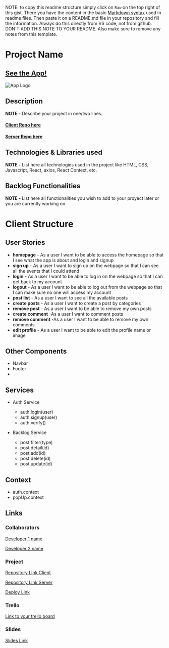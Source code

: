 NOTE: to copy this readme structure simply click on `Raw` on the top right of this gist. There you have the content in the basic [Markdown syntax](https://www.markdownguide.org/basic-syntax/) used in readme files. Then paste it on a README.md file in your repository and fill the information. Always do this directly from VS code, not from github. DON'T ADD THIS NOTE TO YOUR README. Also make sure to remove any notes from this template.

# Project Name

## [See the App!](www.your-deploy-url-here.com)

![App Logo](your-image-logo-path-or-name)

## Description

**NOTE -** Describe your project in one/two lines.
#### [Client Repo here](www.your-github-url-here.com)
#### [Server Repo here](www.your-github-url-here.com)

## Technologies & Libraries used

**NOTE -** List here all technologies used in the project like HTML, CSS, Javascript, React, axios, React Context, etc.

## Backlog Functionalities

**NOTE -** List here all functionalities you wish to add to your proyect later or you are currently working on

# Client Structure

## User Stories



- **homepage** - As a user I want to be able to access the homepage so that I see what the app is about and login and signup
- **sign up** - As a user I want to sign up on the webpage so that I can see all the events that I could attend
- **login** - As a user I want to be able to log in on the webpage so that I can get back to my account
- **logout** - As a user I want to be able to log out from the webpage so that I can make sure no one will access my account
- **post list** - As a user I want to see all the available posts 
- **create posts** - As a user I want to create a post by categories
- **remove post** - As a user I want to be able to remove my own posts
- **create comment** -As a user I want to comment posts
- **remove comment** -As a user I want to be able to remove my own comments
- **edit profile** - As a user I want to be able to edit the profile name or image

## Other Components

- Navbar
- Footer
- 

## Services

- Auth Service
  - auth.login(user)
  - auth.signup(user)
  - auth.verify()

- Backlog Service
  - post.filter(type)
  - post.detail(id)
  - post.add(id)
  - post.delete(id)
  - post.update(id)
  
  
## Context

- auth.context
- popUp.context
  
## Links

### Collaborators

[Developer 1 name](www.github-url.com)

[Developer 2 name](www.github-url.com)

### Project

[Repository Link Client](www.your-github-url-here.com)

[Repository Link Server](www.your-github-url-here.com)

[Deploy Link](www.your-deploy-url-here.com)

### Trello

[Link to your trello board](www.your-trello-url-here.com)

### Slides

[Slides Link](www.your-slides-url-here.com)
